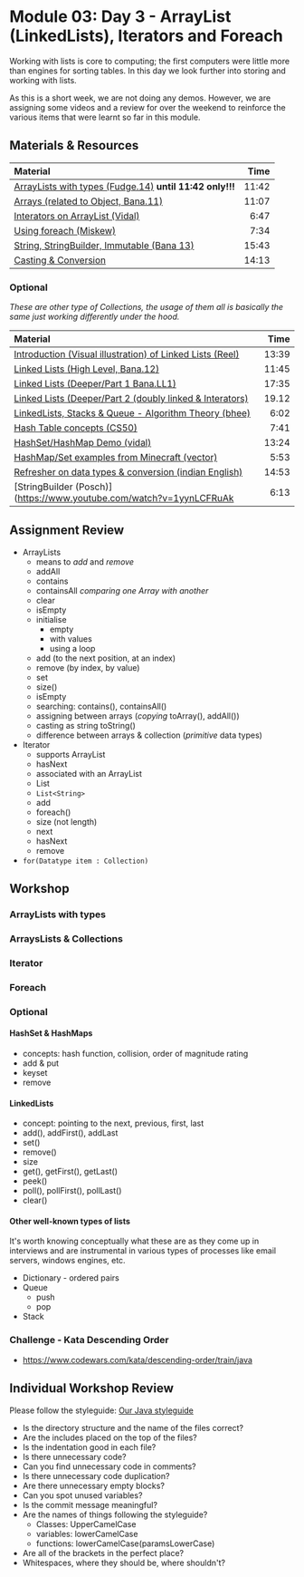 # Module 03: Day 3 - ArrayList (LinkedLists),  Iterators and Foreach
Working with lists is core to computing; the first computers were little more than engines for sorting tables.  In this day we look further into storing and working with lists.

As this is a short week, we are not doing any demos.  However, we are assigning some videos and a review for over the weekend to reinforce the various items that were learnt so far in this module.


## Materials & Resources
| Material | Time |
|:-------- |-----:|
|[ArrayLists with types (Fudge.14)](https://www.youtube.com/watch?v=FhqdMFJbsxs) __until 11:42 only!!!__|11:42|
|[Arrays (related to Object, Bana.11)](https://www.youtube.com/watch?v=IEqvmsqjpT0)|11:07|
|[Interators on ArrayList (Vidal)](https://www.youtube.com/watch?v=5TaZbcXkpxs)|6:47|
|[Using foreach (Miskew)](https://www.youtube.com/watch?v=eByBsjUazII)|7:34|
|[String, StringBuilder, Immutable (Bana 13)](https://www.youtube.com/watch?v=RxeDe6BsTMI)|15:43|
|[Casting & Conversion](https://www.youtube.com/watch?v=AzO5pYE3y5o)|14:13|


### Optional
*These are other type of Collections, the usage of them all is basically the same just working differently under the hood.*

| Material | Time |
|:-------- |-----:|
|[Introduction (Visual  illustration) of Linked Lists (Reel)](https://www.youtube.com/watch?v=pBrz9HmjFOs)|13:39|
|[Linked Lists (High Level, Bana.12)](https://www.youtube.com/watch?v=HLwijvzWNKo)|11:45|
|[Linked Lists (Deeper/Part 1 Bana.LL1)](https://www.youtube.com/watch?v=195KUinjBpU)|17:35|
|[Linked Lists (Deeper/Part 2 (doubly linked & Interators)](https://www.youtube.com/watch?v=iR5wyCaIayk)|19.12|
|[LinkedLists, Stacks & Queue - Algorithm Theory (bhee)](https://www.youtube.com/watch?v=LOHBGyK3Hbs)|6:02|
|[Hash Table concepts (CS50)](https://www.youtube.com/watch?v=h2d9b_nEzoA)|7:41|
|[HashSet/HashMap Demo (vidal)](https://www.youtube.com/watch?v=jwtx6GVPdyw)|13:24|
|[HashMap/Set examples from Minecraft (vector)](https://www.youtube.com/watch?v=j442WG8YzM4)|5:53|
|[Refresher on data types & conversion (indian English)](https://www.youtube.com/watch?v=bqPIWlnjWbA)|14:53|
|[StringBuilder (Posch)](https://www.youtube.com/watch?v=1yynLCFRuAk|6:13|


## Assignment Review
- ArrayLists
  - means to *add* and *remove*
  - addAll
  - contains
  - containsAll *comparing one Array with another*
  - clear
  - isEmpty
  - initialise
    - empty
    - with values
    - using a loop
  - add (to the next position, at an index)
  - remove (by index, by value)
  - set
  - size()
  - isEmpty
  - searching: contains(), containsAll()
  - assigning between arrays (*copying* toArray(), addAll())
  - casting as string toString()
  - difference between arrays & collection (*primitive* data types)
- Iterator
  - supports ArrayList
  - hasNext
  - associated with an ArrayList
  - List
  - `List<String>`
  - add
  - foreach()
  - size (not length)
  - next
  - hasNext
  - remove
- `for(Datatype item : Collection)`

## Workshop

### ArrayLists with types

### ArraysLists & Collections

### Iterator

### Foreach


### Optional
#### HashSet &amp; HashMaps
- concepts: hash function, collision, order of magnitude rating
- add &amp; put
- keyset
- remove


#### LinkedLists
- concept: pointing to the next, previous, first, last
- add(), addFirst(), addLast
- set()
- remove()
- size
- get(), getFirst(), getLast()
- peek()
- poll(), pollFirst(), pollLast()
- clear()

#### Other well-known types of lists
It's worth knowing conceptually what these are as they come up in interviews and are instrumental in various types of processes like email servers, windows engines, etc.
- Dictionary - ordered pairs
- Queue
  - push
  - pop
- Stack  


### Challenge - Kata Descending Order
- https://www.codewars.com/kata/descending-order/train/java

## Individual Workshop Review
Please follow the styleguide: [Our Java styleguide](../../styleguide/java.md)
- Is the directory structure and the name of the files correct?
- Are the includes placed on the top of the files?
- Is the indentation good in each file?
- Is there unnecessary code?
- Can you find unnecessary code in comments?
- Is there unnecessary code duplication?
- Are there unnecessary empty blocks?
- Can you spot unused variables?
- Is the commit message meaningful?
- Are the names of things following the styleguide?
    - Classes: UpperCamelCase
    - variables: lowerCamelCase
    - functions: lowerCamelCase(paramsLowerCase)
- Are all of the brackets in the perfect place?
- Whitespaces, where they should be, where shouldn't?
